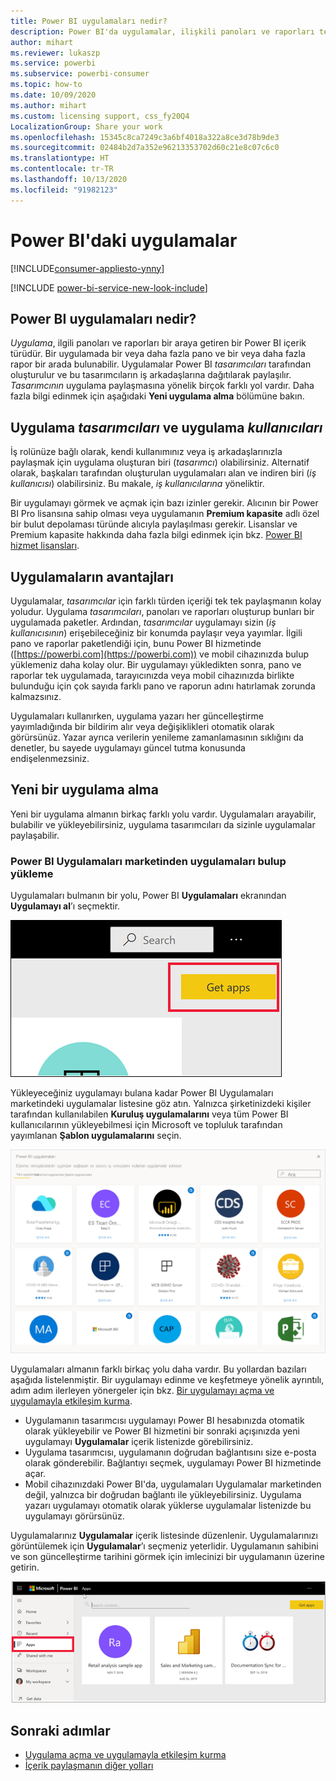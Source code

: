 ```yaml
---
title: Power BI uygulamaları nedir?
description: Power BI'da uygulamalar, ilişkili panoları ve raporları tek bir yerde bir araya getirir.
author: mihart
ms.reviewer: lukaszp
ms.service: powerbi
ms.subservice: powerbi-consumer
ms.topic: how-to
ms.date: 10/09/2020
ms.author: mihart
ms.custom: licensing support, css_fy20Q4
LocalizationGroup: Share your work
ms.openlocfilehash: 15345c8ca7249c3a6bf4018a322a8ce3d78b9de3
ms.sourcegitcommit: 02484b2d7a352e96213353702d60c21e8c07c6c0
ms.translationtype: HT
ms.contentlocale: tr-TR
ms.lasthandoff: 10/13/2020
ms.locfileid: "91982123"
---
```

# <a name="apps-in-power-bi"></a>Power BI'daki uygulamalar

[!INCLUDE[consumer-appliesto-ynny](../includes/consumer-appliesto-ynny.md)]

[!INCLUDE [power-bi-service-new-look-include](../includes/power-bi-service-new-look-include.md)]

## <a name="what-is-a-power-bi-app"></a>Power BI uygulamaları nedir?
*Uygulama*, ilgili panoları ve raporları bir araya getiren bir Power BI içerik türüdür. Bir uygulamada bir veya daha fazla pano ve bir veya daha fazla rapor bir arada bulunabilir. Uygulamalar Power BI *tasarımcıları* tarafından oluşturulur ve bu tasarımcıların iş arkadaşlarına dağıtılarak paylaşılır. *Tasarımcının* uygulama paylaşmasına yönelik birçok farklı yol vardır. Daha fazla bilgi edinmek için aşağıdaki **Yeni uygulama alma** bölümüne bakın. 


## <a name="app-designers-and-app-users"></a>Uygulama *tasarımcıları* ve uygulama *kullanıcıları*
İş rolünüze bağlı olarak, kendi kullanımınız veya iş arkadaşlarınızla paylaşmak için uygulama oluşturan biri (*tasarımcı*) olabilirsiniz. Alternatif olarak, başkaları tarafından oluşturulan uygulamaları alan ve indiren biri (*iş kullanıcısı*) olabilirsiniz. Bu makale, *iş kullanıcılarına* yöneliktir.

Bir uygulamayı görmek ve açmak için bazı izinler gerekir. Alıcının bir Power BI Pro lisansına sahip olması veya uygulamanın **Premium kapasite** adlı özel bir bulut depolaması türünde alıcıyla paylaşılması gerekir. Lisanslar ve Premium kapasite hakkında daha fazla bilgi edinmek için bkz. [Power BI hizmet lisansları](end-user-license.md).

## <a name="advantages-of-apps"></a>Uygulamaların avantajları
Uygulamalar, *tasarımcılar* için farklı türden içeriği tek tek paylaşmanın kolay yoludur. Uygulama *tasarımcıları*, panoları ve raporları oluşturup bunları bir uygulamada paketler. Ardından, *tasarımcılar* uygulamayı sizin (*iş kullanıcısının*) erişebileceğiniz bir konumda paylaşır veya yayımlar. İlgili pano ve raporlar paketlendiği için, bunu Power BI hizmetinde ([https://powerbi.com](https://powerbi.com)) ve mobil cihazınızda bulup yüklemeniz daha kolay olur. Bir uygulamayı yükledikten sonra, pano ve raporlar tek uygulamada, tarayıcınızda veya mobil cihazınızda birlikte bulunduğu için çok sayıda farklı pano ve raporun adını hatırlamak zorunda kalmazsınız.

Uygulamaları kullanırken, uygulama yazarı her güncelleştirme yayımladığında bir bildirim alır veya değişiklikleri otomatik olarak görürsünüz. Yazar ayrıca verilerin yenileme zamanlamasının sıklığını da denetler, bu sayede uygulamayı güncel tutma konusunda endişelenmezsiniz. 

<!-- add conceptual art -->
## <a name="get-a-new-app"></a>Yeni bir uygulama alma
Yeni bir uygulama almanın birkaç farklı yolu vardır. Uygulamaları arayabilir, bulabilir ve yükleyebilirsiniz, uygulama tasarımcıları da sizinle uygulamalar paylaşabilir. 

### <a name="find-and-install-apps-from-the-power-bi-apps-marketplace"></a>Power BI Uygulamaları marketinden uygulamaları bulup yükleme
Uygulamaları bulmanın bir yolu, Power BI **Uygulamaları** ekranından **Uygulamayı al**’ı seçmektir. 

![Uygulamaları al simgesini gösteren Uygulamalar ekranının ekran görüntüsü](./media/end-user-apps/power-bi-get-apps-button.png)

Yükleyeceğiniz uygulamayı bulana kadar Power BI Uygulamaları marketindeki uygulamalar listesine göz atın. Yalnızca şirketinizdeki kişiler tarafından kullanılabilen **Kuruluş uygulamalarını** veya tüm Power BI kullanıcılarının yükleyebilmesi için Microsoft ve topluluk tarafından yayımlanan **Şablon uygulamalarını** seçin. 

![Power BI Uygulamaları marketi](./media/end-user-apps/power-bi-app-marketplace.png)

Uygulamaları almanın farklı birkaç yolu daha vardır. Bu yollardan bazıları aşağıda listelenmiştir. Bir uygulamayı edinme ve keşfetmeye yönelik ayrıntılı, adım adım ilerleyen yönergeler için bkz. [Bir uygulamayı açma ve uygulamayla etkileşim kurma](end-user-app-view.md).

* Uygulamanın tasarımcısı uygulamayı Power BI hesabınızda otomatik olarak yükleyebilir ve Power BI hizmetini bir sonraki açışınızda yeni uygulamayı **Uygulamalar** içerik listenizde görebilirsiniz. 
* Uygulama tasarımcısı, uygulamanın doğrudan bağlantısını size e-posta olarak gönderebilir. Bağlantıyı seçmek, uygulamayı Power BI hizmetinde açar.
* Mobil cihazınızdaki Power BI'da, uygulamaları Uygulamalar marketinden değil, yalnızca bir doğrudan bağlantı ile yükleyebilirsiniz. Uygulama yazarı uygulamayı otomatik olarak yüklerse uygulamalar listenizde bu uygulamayı görürsünüz. 


Uygulamalarınız **Uygulamalar** içerik listesinde düzenlenir. Uygulamalarınızı görüntülemek için **Uygulamalar**’ı seçmeniz yeterlidir. Uygulamanın sahibini ve son güncelleştirme tarihini görmek için imlecinizi bir uygulamanın üzerine getirin. 

![Power BI'daki uygulamalar](./media/end-user-apps/power-bi-apps.png)


## <a name="next-steps"></a>Sonraki adımlar
* [Uygulama açma ve uygulamayla etkileşim kurma](end-user-app-view.md)
* [İçerik paylaşmanın diğer yolları](end-user-shared-with-me.md)

